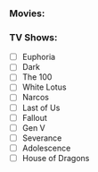 ### Movies:


### TV Shows:
- [ ] Euphoria
- [ ] Dark
- [ ] The 100
- [ ] White Lotus
- [ ] Narcos
- [ ] Last of Us
- [ ] Fallout
- [ ] Gen V
- [ ] Severance
- [ ] Adolescence
- [ ] House of Dragons